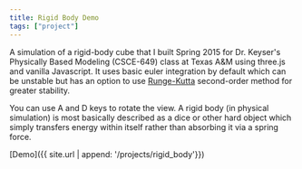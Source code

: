 ```yaml
---
title: Rigid Body Demo
tags: ["project"]
---
```


A simulation of a rigid-body cube that I built Spring 2015 for Dr. Keyser's Physically Based Modeling (CSCE-649) class at Texas A&amp;M using three.js and vanilla Javascript. It uses basic euler integration by default which can be unstable but has an option to use [Runge-Kutta](http://web.mit.edu/10.001/Web/Course_Notes/Differential_Equations_Notes/node5.html) second-order method for greater stability.

You can use A and D keys to rotate the view. A rigid body (in physical simulation) is most basically described as a dice or other hard object which simply transfers energy within itself rather than absorbing it via a spring force.

[Demo]({{ site.url | append: '/projects/rigid_body'}})
